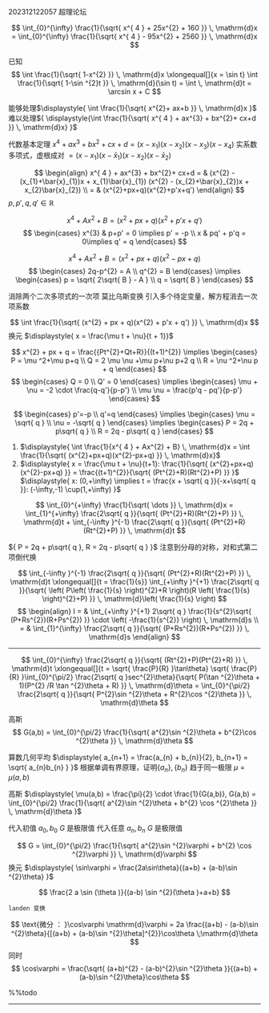 202312122057 
超理论坛

$$
\int_{0}^{\infty} \frac{1}{\sqrt{ x^{ 4 } + 25x^{2} + 160 }} \, \mathrm{d}x =
\int_{0}^{\infty} \frac{1}{\sqrt{ x^{ 4 } - 95x^{2} + 2560 }} \, \mathrm{d}x 
$$


已知
$$
\int \frac{1}{\sqrt{ 1-x^{2} }} \, \mathrm{d}x 
\xlongequal[]{x = \sin t}
\int \frac{1}{\sqrt{ 1-\sin ^{2}t }} \, \mathrm{d}(\sin t) =
\int  \, \mathrm{d}t = \arcsin x + C 
$$

能够处理$\displaystyle{ \int \frac{1}{\sqrt{ x^{2}+ ax+b }} \, \mathrm{d}x }$ 
难以处理${ \displaystyle{\int \frac{1}{\sqrt{ x^{ 4 } + ax^{3} + bx^{2}+ cx+d }} \, \mathrm{d}x} }$ 

代数基本定理 ${ x^{ 4 } + ax^{3} + bx^{2}+ cx+d = (x-x_{1})(x-x_{2})(x-x_{3})(x-x_{4}) }$ 
实系数多项式，虚根成对 ${ =(x-x_{1})(x-\bar{x}_{1})(x-x_{2})(x-\bar{x}_{2}) }$ 

$$
\begin{align}
x^{ 4 } + ax^{3} + bx^{2}+ cx+d = &  
(x^{2} - (x_{1}+\bar{x}_{1})x + x_{1}\bar{x}_{1})
(x^{2} - (x_{2}+\bar{x}_{2})x + x_{2}\bar{x}_{2}) \\
= & (x^{2}+px+q)(x^{2}+p'x+q')
\end{align}
$$
${ p,p',q,q' \in \mathbb{R} }$ 

$$
x^{ 4 } + Ax^{2} + B = 
(x^{2} + px + q)
(x^{2} + p'x + q')
$$
$$
\begin{cases}
x^{3} & p+p' = 0 \implies  p' = -p \\
x & pq' + p'q = 0\implies q' = q
\end{cases}
$$

$$
x^{ 4 } + Ax^{2} + B = 
(x^{2} + px + q)
(x^{2} - px + q)
$$
$$
\begin{cases}
2q-p^{2} = A \\
q^{2} = B
\end{cases} \implies 
\begin{cases}
p = \sqrt{ 2\sqrt{ B } - A } \\
q = \sqrt{ B }
\end{cases}
$$

消除两个二次多项式的一次项
莫比乌斯变换 引入多个待定变量，解方程消去一次项系数

$$
\int \frac{1}{\sqrt{ (x^{2} + px + q)(x^{2} + p'x + q') }} \, \mathrm{d}x 
$$
换元 $\displaystyle{ x =  \frac{\mu t + \nu}{t + 1}}$ 


$$
x^{2} + px + q = \frac{{Pt^{2}+Qt+R}}{(t+1)^{2}} \implies 
\begin{cases}
P = \mu ^2+\mu  p+q \\
Q = 2 \mu  \nu +\mu  p+\nu  p+2 q \\
R = \nu ^2+\nu  p + q
\end{cases}
$$
$$
\begin{cases}
Q = 0 \\
Q' = 0
\end{cases} \implies 
\begin{cases}
\mu + \nu = -2 \cdot \frac{q-q'}{p-p'} \\
\mu \nu = \frac{p'q - pq'}{p-p'}
\end{cases}
$$

$$
\begin{cases}
p'=-p \\
q'=q
\end{cases} \implies 
\begin{cases}
\mu = \sqrt{ q } \\
\nu = -\sqrt{ q }
\end{cases} \implies 
\begin{cases}
P = 2q + p\sqrt{ q } \\
R = 2q - p\sqrt{ q }
\end{cases}
$$


1. $\displaystyle{ \int \frac{1}{x^{ 4 } + Ax^{2} + B} \, \mathrm{d}x = \int \frac{1}{\sqrt{ (x^{2}+px+q)(x^{2}-px+q) }} \, \mathrm{d}x}$ 
2. $\displaystyle{ x = \frac{\mu t + \nu}{t+1}: \frac{1}{\sqrt{ (x^{2}+px+q)(x^{2}-px+q) }} = \frac{(t+1)^{2}}{\sqrt{ (Pt^{2}+R)(Rt^{2}+P) }} }$ 
$\displaystyle{ x: (0,+\infty) \implies t = \frac{x + \sqrt{ q }}{-x+\sqrt{ q }}: (-\infty,-1) \cup(1,+\infty) }$ 

$$
\int_{0}^{+\infty} \frac{1}{\sqrt{ \dots  }} \, \mathrm{d}x  = 
\int_{1}^{+\infty} \frac{2\sqrt{ q }}{\sqrt{ (Pt^{2}+R)(Rt^{2}+P) }} \, \mathrm{d}t +
\int_{-\infty }^{-1} \frac{2\sqrt{ q }}{\sqrt{ (Pt^{2}+R)(Rt^{2}+P) }} \, \mathrm{d}t
$$

${ P = 2q + p\sqrt{ q }, R = 2q - p\sqrt{ q } }$ 
注意到分母的对称，对和式第二项倒代换

$$
\int_{-\infty }^{-1} \frac{2\sqrt{ q }}{\sqrt{ (Pt^{2}+R)(Rt^{2}+P) }} \, \mathrm{d}t
\xlongequal[]{t = \frac{1}{s}}
\int_{+\infty }^{+1} \frac{2\sqrt{ q }}{\sqrt{ \left( P\left( \frac{1}{s} \right)^{2}+R \right)(R \left( \frac{1}{s} \right)^{2}+P) }} \, \mathrm{d}\left( \frac{1}{s} \right)
$$
$$
\begin{align}
I = &  \int_{+\infty }^{+1} 2\sqrt{ q } \frac{1}{s^{2}\sqrt{ (P+Rs^{2})(R+Ps^{2}) }} \cdot \left( -\frac{1}{s^{2}} \right) \, \mathrm{d}s  \\
= & \int_{1}^{\infty} \frac{2\sqrt{ q }}{\sqrt{ (P+Rs^{2})(R+Ps^{2}) }} \, \mathrm{d}s
\end{align}
$$


---

$$
\int_{0}^{\infty} \frac{2\sqrt{ q }}{\sqrt{ (Rt^{2}+P)(Pt^{2}+R) }} \, \mathrm{d}t
\xlongequal[]{t = \sqrt{ \frac{P}{R} }\tan\theta}
\sqrt{ \frac{P}{R} }\int_{0}^{\pi/2} \frac{2\sqrt{ q }sec^{2}\theta}{\sqrt{ P(\tan ^{2}\theta + 1)(P^{2} /R \tan ^{2}\theta + R) }} \, \mathrm{d}\theta 
= \int_{0}^{\pi/2} \frac{2\sqrt{ q }}{\sqrt{ P^{2}\sin ^{2}\theta + R^{2}\cos ^{2}\theta }}  \, \mathrm{d}\theta
$$

高斯  
$$
G(a,b) = \int_{0}^{\pi/2} \frac{1}{\sqrt{ a^{2}\sin ^{2}\theta + b^{2}\cos ^{2}\theta }} \, \mathrm{d}\theta 
$$

算数几何平均
$\displaystyle{ a_{n+1} = \frac{a_{n} + b_{n}}{2}, b_{n+1} = \sqrt{ a_{n}b_{n} } }$ 
根据单调有界原理，证明${ \{ a_{n} \}, \{ b_{n} \} }$ 趋于同一极限 ${ \mu = \mu(a,b) }$  

高斯 $\displaystyle{ \mu(a,b) = \frac{\pi}{2} \cdot \frac{1}{G(a,b)}, G(a,b) = \int_{0}^{\pi/2} \frac{1}{\sqrt{ a^{2}\sin ^{2}\theta + b^{2} \cos ^{2}\theta }}  \, \mathrm{d}\theta }$  

代入初值 ${ a_{0},b_{0} }$  $\displaystyle{ G }$ 是极限值
代入任意 ${ a_{n},b_{n} }$  $\displaystyle{ G }$ 是极限值

$$
G = \int_{0}^{\pi/2} \frac{1}{\sqrt{ a^{2}\sin ^{2}\varphi + b^{2} \cos ^{2}\varphi }} \, \mathrm{d}\varphi
$$
换元 $\displaystyle{ \sin\varphi = \frac{2a\sin\theta}{(a+b) + (a-b)\sin ^{2}\theta} }$ 

$$
\frac{2 a \sin (\theta )}{(a-b) \sin ^{2}(\theta )+a+b}
$$

`landen 变换`

$$
\text{微分 ： }\cos\varphi \mathrm{d}\varphi 
= 2a \frac{(a+b) - (a-b)\sin ^{2}\theta}{[(a+b) + (a-b)\sin ^{2}\theta]^{2}}\cos\theta \;\mathrm{d}\theta
$$
同时
$$
\cos\varphi = \frac{\sqrt{ (a+b)^{2} - (a-b)^{2}\sin ^{2}\theta }}{(a+b) + (a-b)\sin ^{2}\theta}\cos\theta
$$


%%todo

---